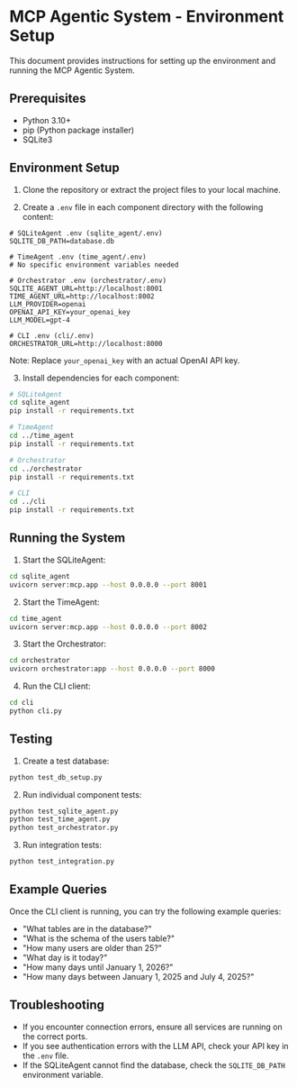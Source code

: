 # MCP Agentic System - Environment Setup

This document provides instructions for setting up the environment and running the MCP Agentic System.

## Prerequisites

- Python 3.10+
- pip (Python package installer)
- SQLite3

## Environment Setup

1. Clone the repository or extract the project files to your local machine.

2. Create a `.env` file in each component directory with the following content:

```
# SQLiteAgent .env (sqlite_agent/.env)
SQLITE_DB_PATH=database.db

# TimeAgent .env (time_agent/.env)
# No specific environment variables needed

# Orchestrator .env (orchestrator/.env)
SQLITE_AGENT_URL=http://localhost:8001
TIME_AGENT_URL=http://localhost:8002
LLM_PROVIDER=openai
OPENAI_API_KEY=your_openai_key
LLM_MODEL=gpt-4

# CLI .env (cli/.env)
ORCHESTRATOR_URL=http://localhost:8000
```

Note: Replace `your_openai_key` with an actual OpenAI API key.

3. Install dependencies for each component:

```bash
# SQLiteAgent
cd sqlite_agent
pip install -r requirements.txt

# TimeAgent
cd ../time_agent
pip install -r requirements.txt

# Orchestrator
cd ../orchestrator
pip install -r requirements.txt

# CLI
cd ../cli
pip install -r requirements.txt
```

## Running the System

1. Start the SQLiteAgent:

```bash
cd sqlite_agent
uvicorn server:mcp.app --host 0.0.0.0 --port 8001
```

2. Start the TimeAgent:

```bash
cd time_agent
uvicorn server:mcp.app --host 0.0.0.0 --port 8002
```

3. Start the Orchestrator:

```bash
cd orchestrator
uvicorn orchestrator:app --host 0.0.0.0 --port 8000
```

4. Run the CLI client:

```bash
cd cli
python cli.py
```

## Testing

1. Create a test database:

```bash
python test_db_setup.py
```

2. Run individual component tests:

```bash
python test_sqlite_agent.py
python test_time_agent.py
python test_orchestrator.py
```

3. Run integration tests:

```bash
python test_integration.py
```

## Example Queries

Once the CLI client is running, you can try the following example queries:

- "What tables are in the database?"
- "What is the schema of the users table?"
- "How many users are older than 25?"
- "What day is it today?"
- "How many days until January 1, 2026?"
- "How many days between January 1, 2025 and July 4, 2025?"

## Troubleshooting

- If you encounter connection errors, ensure all services are running on the correct ports.
- If you see authentication errors with the LLM API, check your API key in the `.env` file.
- If the SQLiteAgent cannot find the database, check the `SQLITE_DB_PATH` environment variable.

